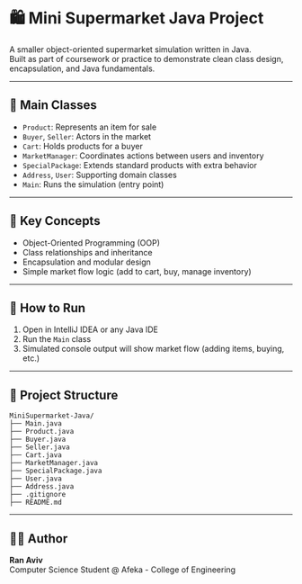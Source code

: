 # 🛍️ Mini Supermarket Java Project

A smaller object-oriented supermarket simulation written in Java.  
Built as part of coursework or practice to demonstrate clean class design, encapsulation, and Java fundamentals.

---

## 🧱 Main Classes

- `Product`: Represents an item for sale
- `Buyer`, `Seller`: Actors in the market
- `Cart`: Holds products for a buyer
- `MarketManager`: Coordinates actions between users and inventory
- `SpecialPackage`: Extends standard products with extra behavior
- `Address`, `User`: Supporting domain classes
- `Main`: Runs the simulation (entry point)

---

## 🎯 Key Concepts

- Object-Oriented Programming (OOP)
- Class relationships and inheritance
- Encapsulation and modular design
- Simple market flow logic (add to cart, buy, manage inventory)

---

## 🚀 How to Run

1. Open in IntelliJ IDEA or any Java IDE
2. Run the `Main` class
3. Simulated console output will show market flow (adding items, buying, etc.)

---

## 📁 Project Structure
```
MiniSupermarket-Java/
├── Main.java
├── Product.java
├── Buyer.java
├── Seller.java
├── Cart.java
├── MarketManager.java
├── SpecialPackage.java
├── User.java
├── Address.java
├── .gitignore
├── README.md
```

---

## 👨‍💻 Author

**Ran Aviv**  
Computer Science Student @ Afeka - College of Engineering
